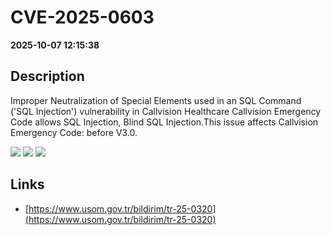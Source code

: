 # CVE-2025-0603

**2025-10-07 12:15:38**

## Description
Improper Neutralization of Special Elements used in an SQL Command ('SQL Injection') vulnerability in Callvision Healthcare Callvision Emergency Code allows SQL Injection, Blind SQL Injection.This issue affects Callvision Emergency Code: before V3.0.

![](https://img.shields.io/static/v1?label=Score&message=9.8&color=red)
![](https://img.shields.io/static/v1?label=Severity&message=CRITICAL&color=red)
![](https://img.shields.io/static/v1?label=CWE&message=SQL&color=green)

## Links
- [https://www.usom.gov.tr/bildirim/tr-25-0320](https://www.usom.gov.tr/bildirim/tr-25-0320)
